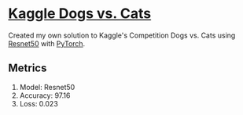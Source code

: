 # [Kaggle Dogs vs. Cats](https://www.kaggle.com/competitions/dogs-vs-cats)
Created my own solution to Kaggle's Competition Dogs vs. Cats using [Resnet50](https://arxiv.org/abs/1512.03385) with [PyTorch](https://pytorch.org/).
## Metrics
1. Model: Resnet50
2. Accuracy: 97.16
3. Loss: 0.023
